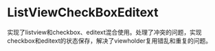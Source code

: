 # ListViewCheckBoxEditext
实现了listview和checkbox、editext混合使用。处理了冲突的问题，实现checkbox和editext的状态保存，解决了viewholder复用错乱和重复的问题。

